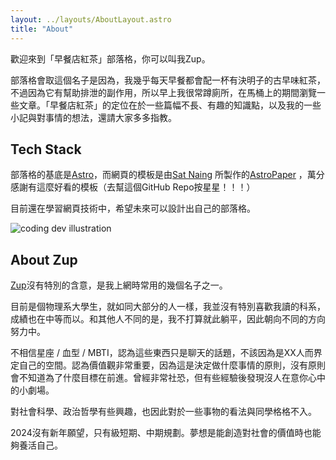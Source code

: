 ```yaml
---
layout: ../layouts/AboutLayout.astro
title: "About"
---
```


歡迎來到「早餐店紅茶」部落格，你可以叫我Zup。

部落格會取這個名子是因為，我幾乎每天早餐都會配一杯有決明子的古早味紅茶，不過因為它有幫助排泄的副作用，所以早上我很常蹲廁所，在馬桶上的期間瀏覽一些文章。「早餐店紅茶」的定位在於一些篇幅不長、有趣的知識點，以及我的一些小記與對事情的想法，還請大家多多指教。

## Tech Stack

部落格的基底是[Astro](https://astro.build)，而網頁的模板是由[Sat Naing](https://satnaing.dev/) 所製作的[AstroPaper](https://github.com/satnaing/astro-paper) ，萬分感謝有這麼好看的模板（去幫這個GitHub Repo按星星！！！）

目前還在學習網頁技術中，希望未來可以設計出自己的部落格。

<div>
  <img src="/assets/dev.svg" class="sm:w-1/2 mx-auto" alt="coding dev illustration">
</div>

## About Zup

[Zup](/)沒有特別的含意，是我上網時常用的幾個名子之一。

目前是個物理系大學生，就如同大部分的人一樣，我並沒有特別喜歡我讀的科系，成績也在中等而以。和其他人不同的是，我不打算就此躺平，因此朝向不同的方向努力中。

不相信星座 / 血型 / MBTI，認為這些東西只是聊天的話題，不該因為是XX人而界定自己的空間。認為價值觀非常重要，因為這是決定做什麼事情的原則，沒有原則會不知道為了什麼目標在前進。曾經非常社恐，但有些經驗後發現沒人在意你心中的小劇場。

對社會科學、政治哲學有些興趣，也因此對於一些事物的看法與同學格格不入。

2024沒有新年願望，只有級短期、中期規劃。夢想是能創造對社會的價值時也能夠養活自己。
